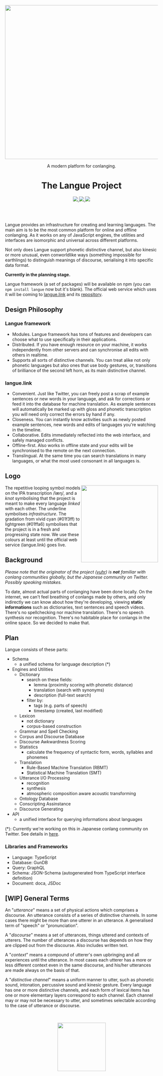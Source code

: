 <div align="center">
  <br><br>
  <img src="https://cdn.rawgit.com/yuhr/langue/master/res/logo-langue.svg"
       width="506px">
  <p>A modern platform for conlanging.</p>
  <h1>The Langue Project</h1>
  <a href="https://www.npmjs.com/package/langue">
    <img src="https://img.shields.io/npm/v/langue.svg">
  </a>
  <a href="https://gitter.im/langue-project/Lobby?utm_source=badge&utm_medium=badge&utm_campaign=pr-badge&utm_content=badge">
    <img src="https://badges.gitter.im/langue-project/Lobby.svg">
  </a>
  <a href="https://www.patreon.com/yuhr">
    <img src="https://img.shields.io/badge/donate-patreon-yellow.svg">
  </a>
  <br><br><br><br>
</div>

Langue provides an infrastructure for creating and learning languages. The main aim is to be the most common platform for online and offline conlanging. As it works on any of JavaScript engines, the utilities and interfaces are isomorphic and universal across different platforms.

Not only does Langue support phonetic distinctive channel, but also kinesic or more unusual, even conworldlike ways (something impossible for earthlings) to distinguish meanings of discourse, serialising it into specific data format.

**Currently in the planning stage.**

Langue framework (a set of packages) will be available on npm (you can `npm install langue` now but it's blank). The official web service which uses it will be coming to [langue.link](https://langue.link) and its [repository](https://github.com/yuhr/langue.link).

## Design Philosophy

### Langue framework

- Modules. Langue framework has tons of features and developers can choose what to use specifically in their applications.
- Distributed. If you have enough resource on your machine, it works independently from other servers and can synchronise all edits with others in realtime.
- Supports all sorts of distinctive channels. You can treat alike not only phonetic languages but also ones that use body gestures, or, transitions of brilliance of the second left horn, as its main distinctive channel.

### langue.link

- Convenient. Just like Twitter, you can freely post a scrap of example sentences or new words in your language, and ask for corrections or feed it into the database for machine translation. As example sentences will automatically be marked up with gloss and phonetic transcription you will need only correct the errors by hand if any.
- Closeness. You can instantly know activities such as newly posted example sentences, new words and edits of languages you're watching in the timeline.
- Collaborative. Edits immediately reflected into the web interface, and safely managed conflicts.
- Offline-first. Also works in offline state and your edits will be synchronised to the remote on the next connection.
- Translingual. At the same time you can search translations in many languages, or what the most used consonant in all languages is.

## Logo

<img src="https://cdn.rawgit.com/yuhr/langue/master/res/logo-langue.svg"
     align="right" width="253px">

The repetitive looping symbol models on the IPA transcription /læŋ/, and a *knot* symbolising that the project is meant to make every language *linked* with each other. The underline symbolises *infrastructure*. The gradation from vivid cyan (#01f3ff) to lightgreen (#01ffa6) symbolises that the project is in a fresh and progressing state now. We use these colours at least until the official web service (langue.link) goes live.

## Background

*Please note that the originator of the project ([yuhr](https://github.com/yuhr)) is **not** familiar with conlang communities globally, but the Japanese community on Twitter. Possibly speaking mistakes.*

To date, almost actual parts of conlanging have been done locally. On the internet, we can't feel breathing of conlangs made by others, and only indirectly we can know about how they're developing, viewing **static informations** such as dictionaries, text sentences and speech videos. There's no spellchecking nor machine translation. There's no speech synthesis nor recognition. There's no habitable place for conlangs in the online space. So we decided to make that.

## Plan

Langue consists of these parts:

- Schema
  - a unified schema for language description (*)
- Engines and Utilities
  - Dictionary
    - search on these fields:
      - lemma (proximity scoring with phonetic distance)
      - translation (search with synonyms)
      - description (full-text search)
    - filter by:
      - tags (e.g. parts of speech)
      - timestamp (created, last modified)
  - Lexicon
    - not dictionary
    - corpus-based construction
  - Grammar and Spell Checking
  - Corpus and Discourse Database
  - Discourse Awkwardness Scoring
  - Statistics
    - calculate the frequency of syntactic form, words, syllables and phonemes
  - Translation
    - Rule-Based Machine Translation (RBMT)
    - Statistical Machine Translation (SMT)
  - Utterance I/O Processing
    - recognition
    - synthesis
    - atmospheric composition aware acoustic transforming
  - Ontology Database
  - Conscripting Assinstance
  - Discource Generating
- API
  - a unified interface for querying informations about languages

(*): Currently we're working on this in Japanese conlang community on Twitter. See details in [here](http://ja.conlinguistics.wikia.com/d/p/3086451138552552907).

### Libraries and Frameworks

- Language: TypeScript
- Database: GunDB
- Query: GraphQL
- Schema: JSON-Schema (autogenerated from TypeScript interface definition)
- Document: doca, JSDoc

## [WIP] General Terms

An "*utterance*" means a set of physical actions which comprises a discourse. An utterance consists of a series of distinctive channels. In some cases there might be more than one utterer in an utterance. A generalised term of "speech" or "pronunciation".

A "*discourse*" means a set of utterances, things uttered and contexts of utterers. The number of utterances a discourse has depends on how they are clipped out from the discourse. Also includes written text.

A "*context*" means a compound of utterer's own upbringing and all experiences until the utterance. In most cases each utterer has a more or less different context even in the same discourse, and his/her utterances are made always on the basis of that.

A "*distinctive channel*" means a uniform manner to utter, such as phonetic sound, intonation, percussive sound and kinesic gesture. Every language has one or more distinctive channels, and each form of lexical items has one or more elementary layers correspond to each channel. Each channel may or may not be necessary to utter, and sometimes selectable according to the case of utterance or discourse.

<div align="center">
  <br><br>
  <img src="https://cdn.rawgit.com/yuhr/langue/master/res/logo-langue-alt.svg"
       width="159px">
  <br><br>
</div>